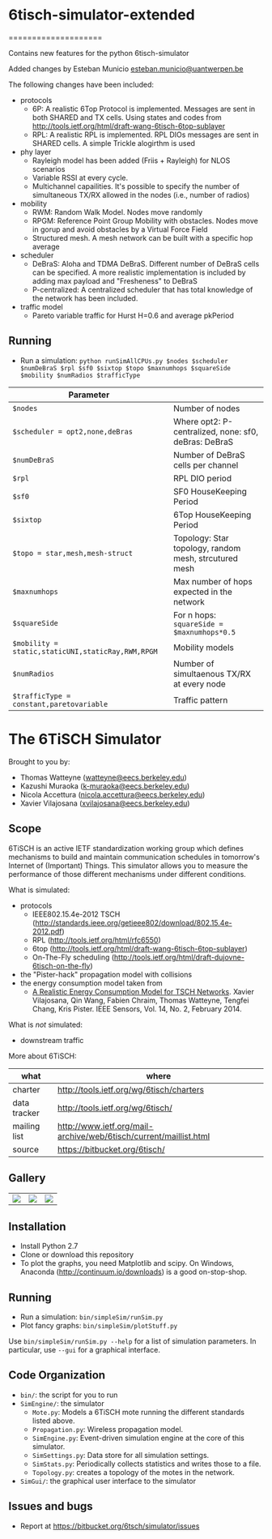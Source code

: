 # 6tisch-simulator-extended
====================

Contains new features for the python 6tisch-simulator 

Added changes by Esteban Municio <esteban.municio@uantwerpen.be>

The following changes have been included:
* protocols
	* 6P: A realistic 6Top Protocol is implemented. Messages are sent in both SHARED and TX cells. 
	  Using states and codes from http://tools.ietf.org/html/draft-wang-6tisch-6top-sublayer
	* RPL: A realistic RPL is implemented. RPL DIOs messages are sent in SHARED cells. A simple Trickle alogirthm is used
* phy layer
	* Rayleigh model has been added (Friis + Rayleigh) for NLOS scenarios
	* Variable RSSI at every cycle. 
	* Multichannel capailities. It's possible to specify the number of simultaneous TX/RX allowed in the nodes (i.e., number of radios)
* mobility
	* RWM: Random Walk Model. Nodes move randomly
	* RPGM: Reference Point Group Mobility with obstacles. Nodes move in gorup and avoid obstacles by a Virtual Force Field
	* Structured mesh. A mesh network can be built with a specific hop average
* scheduler
	* DeBraS: Aloha and TDMA DeBraS. Different number of DeBraS cells can be specified. A more realistic implementation is included by adding 
	  max payload and "Fresheness" to DeBraS
	* P-centralized: A centralized scheduler that has total knowledge of the network has been included.
* traffic model
	* Pareto variable traffic for Hurst H=0.6 and average pkPeriod

Running
-------

* Run a simulation:
`python runSimAllCPUs.py $nodes $scheduler $numDeBraS $rpl $sf0 $sixtop $topo $maxnumhops $squareSide $mobility $numRadios $trafficType`

| Parameter                                                |                                                            |
|----------------------------------------------------------|------------------------------------------------------------|
|`$nodes`        					   |    Number of nodes                      			|
|`$scheduler = opt2,none,deBras`     		  	   |    Where opt2: P-centralized, none: sf0, deBras: DeBraS    |
|`$numDeBraS`      					   |    Number of DeBraS cells per channel 			|
|`$rpl`            					   |    RPL DIO period                              		|
|`$sf0`							   |	SF0 HouseKeeping Period					|
|`$sixtop`						   |	6Top HouseKeeping Period				|
|`$topo = star,mesh,mesh-struct`			   |	Topology: Star topology, random mesh, strcutured mesh	|
|`$maxnumhops`						   |	Max number of hops expected in the network		|
|`$squareSide`			 			   |	For n hops: `squareSide = $maxnumhops*0.5`		|
|`$mobility = static,staticUNI,staticRay,RWM,RPGM` 	   |	Mobility models						|
|`$numRadios` 						   |	Number of simultaenous TX/RX at every node		|
|`$trafficType = constant,paretovariable` 	           |    Traffic pattern						|

The 6TiSCH Simulator
====================

Brought to you by:

* Thomas Watteyne (watteyne@eecs.berkeley.edu)
* Kazushi Muraoka (k-muraoka@eecs.berkeley.edu)
* Nicola Accettura (nicola.accettura@eecs.berkeley.edu)
* Xavier Vilajosana (xvilajosana@eecs.berkeley.edu)

Scope
-----

6TiSCH is an active IETF standardization working group which defines mechanisms to build and maintain communication schedules in tomorrow's Internet of (Important) Things. This simulator allows you to measure the performance of those different mechanisms under different conditions.

What is simulated:

* protocols
    * IEEE802.15.4e-2012 TSCH (http://standards.ieee.org/getieee802/download/802.15.4e-2012.pdf)
    * RPL (http://tools.ietf.org/html/rfc6550)
    * 6top (http://tools.ietf.org/html/draft-wang-6tisch-6top-sublayer)
    * On-The-Fly scheduling (http://tools.ietf.org/html/draft-dujovne-6tisch-on-the-fly)
* the "Pister-hack" propagation model with collisions
* the energy consumption model taken from
    * [A Realistic Energy Consumption Model for TSCH Networks](http://ieeexplore.ieee.org/xpl/login.jsp?tp=&arnumber=6627960&url=http%3A%2F%2Fieeexplore.ieee.org%2Fiel7%2F7361%2F4427201%2F06627960.pdf%3Farnumber%3D6627960). Xavier Vilajosana, Qin Wang, Fabien Chraim, Thomas Watteyne, Tengfei Chang, Kris Pister. IEEE Sensors, Vol. 14, No. 2, February 2014.

What is *not* simulated:

* downstream traffic

More about 6TiSCH:

| what             | where                                                               |
|------------------|---------------------------------------------------------------------|
| charter          | http://tools.ietf.org/wg/6tisch/charters                            |
| data tracker     | http://tools.ietf.org/wg/6tisch/                                    |
| mailing list     | http://www.ietf.org/mail-archive/web/6tisch/current/maillist.html   |
| source           | https://bitbucket.org/6tisch/                                       |

Gallery
-------

|  |  |  |
|--|--|--|
| ![](https://bytebucket.org/6tisch/simulator/raw/master/examples/run_0_topology.png) | ![](https://bytebucket.org/6tisch/simulator/raw/master/examples/run_0_timelines.png) | ![](https://bytebucket.org/6tisch/simulator/raw/master/examples/gui.png) |

Installation
------------

* Install Python 2.7
* Clone or download this repository
* To plot the graphs, you need Matplotlib and scipy. On Windows, Anaconda (http://continuum.io/downloads) is a good on-stop-shop.

Running
-------

* Run a simulation: `bin/simpleSim/runSim.py`
* Plot fancy graphs: `bin/simpleSim/plotStuff.py`

Use `bin/simpleSim/runSim.py --help` for a list of simulation parameters. In particular, use `--gui` for a graphical interface.

Code Organization
-----------------

* `bin/`: the script for you to run
* `SimEngine/`: the simulator
    * `Mote.py`: Models a 6TiSCH mote running the different standards listed above.
    * `Propagation.py`: Wireless propagation model.
    * `SimEngine.py`: Event-driven simulation engine at the core of this simulator.
    * `SimSettings.py`: Data store for all simulation settings.
    * `SimStats.py`: Periodically collects statistics and writes those to a file.
    * `Topology.py`: creates a topology of the motes in the network.
* `SimGui/`: the graphical user interface to the simulator

Issues and bugs
---------------

* Report at https://bitbucket.org/6tsch/simulator/issues
